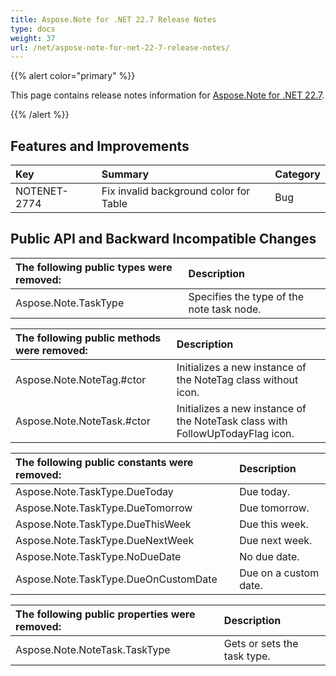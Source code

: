 ```yaml
---
title: Aspose.Note for .NET 22.7 Release Notes
type: docs
weight: 37
url: /net/aspose-note-for-net-22-7-release-notes/
---
```


{{% alert color="primary" %}} 

This page contains release notes information for [Aspose.Note for .NET 22.7](https://downloads.aspose.com/note/net/new-releases/aspose.note-for-.net-22.7/).

{{% /alert %}} 

## **Features and Improvements**

|**Key**|**Summary**|**Category**|
| :- | :- | :- |
|NOTENET-2774|Fix invalid background color for Table|Bug|

## **Public API and Backward Incompatible Changes**

|**The following public types were removed:**|**Description**|
| :- | :- |
|Aspose.Note.TaskType|Specifies the type of the note task node.|

|**The following public methods were removed:**|**Description**|
| :- | :- |
|Aspose.Note.NoteTag.#ctor|Initializes a new instance of the NoteTag class without icon.|
|Aspose.Note.NoteTask.#ctor|Initializes a new instance of the NoteTask class with FollowUpTodayFlag icon.|

|**The following public constants were removed:**|**Description**|
| :- | :- |
|Aspose.Note.TaskType.DueToday|Due today.|
|Aspose.Note.TaskType.DueTomorrow|Due tomorrow.|
|Aspose.Note.TaskType.DueThisWeek|Due this week.|
|Aspose.Note.TaskType.DueNextWeek|Due next week.|
|Aspose.Note.TaskType.NoDueDate|No due date.|
|Aspose.Note.TaskType.DueOnCustomDate|Due on a custom date.|

|**The following public properties were removed:**|**Description**|
| :- | :- |
|Aspose.Note.NoteTask.TaskType|Gets or sets the task type.|
